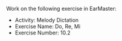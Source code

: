 Work on the following exercise in EarMaster:
- Activity: Melody Dictation
- Exercise Name: Do, Re, Mi
- Exercise Number: 10.2
